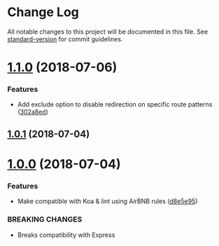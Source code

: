 # Change Log

All notable changes to this project will be documented in this file. See [standard-version](https://github.com/conventional-changelog/standard-version) for commit guidelines.

<a name="1.1.0"></a>
# [1.1.0](https://github.com/ax2inc/redirect-ssl/compare/v1.0.1...v1.1.0) (2018-07-06)


### Features

* Add exclude option to disable redirection on specific route patterns ([302a8ed](https://github.com/ax2inc/redirect-ssl/commit/302a8ed))



<a name="1.0.1"></a>
## [1.0.1](https://github.com/ax2inc/redirect-ssl/compare/v1.0.0...v1.0.1) (2018-07-04)



<a name="1.0.0"></a>
# [1.0.0](https://github.com/nuxt-community/redirect-ssl/compare/v1.3.0...v1.0.0) (2018-07-04)


### Features

* Make compatible with Koa & lint using AirBNB rules ([d8e5e95](https://github.com/nuxt-community/redirect-ssl/commit/d8e5e95))


### BREAKING CHANGES

* Breaks compatibility with Express
